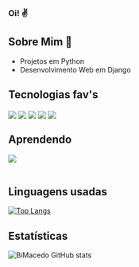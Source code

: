 ### Oi! ✌️

<h2>Sobre Mim 🎀</h2>

<ul>
  <li>Projetos em Python</li>
  <li>Desenvolvimento Web em Django</li>

</ul>

<h2>Tecnologias fav's</h2>
<div>
<img align="center" src="https://img.shields.io/badge/Python-14354C?style=for-the-badge&logo=python&logoColor=white"/>

<img align="center" src="https://img.shields.io/badge/Django-092E20?style=for-the-badge&logo=django&logoColor=white" />
<img align="center" src="https://img.shields.io/badge/Bootstrap-563D7C?style=for-the-badge&logo=bootstrap&logoColor=white"/>
<img align="center" src="https://img.shields.io/badge/HTML5-E34F26?style=for-the-badge&logo=html5&logoColor=white"/>
<img align="center" src="https://img.shields.io/badge/CSS3-1572B6?style=for-the-badge&logo=css3&logoColor=white"/>
  
</div>

<h2>Aprendendo</h2>
<div>
  <img align="center" src="https://img.shields.io/badge/Java-ED8B00?style=for-the-badge&logo=openjdk&logoColor=white" />

</div>
<br>

<h2>Linguagens usadas</h2>

[![Top Langs](https://github-readme-stats.vercel.app/api/top-langs/?username=BiMacedo&hide_progress=true)](https://github.com/anuraghazra/github-readme-stats)

<h2>Estatísticas</h2>

![BiMacedo GitHub stats](https://github-readme-stats.vercel.app/api?username=BiMacedo&show_icons=true&theme=tokyonight)


